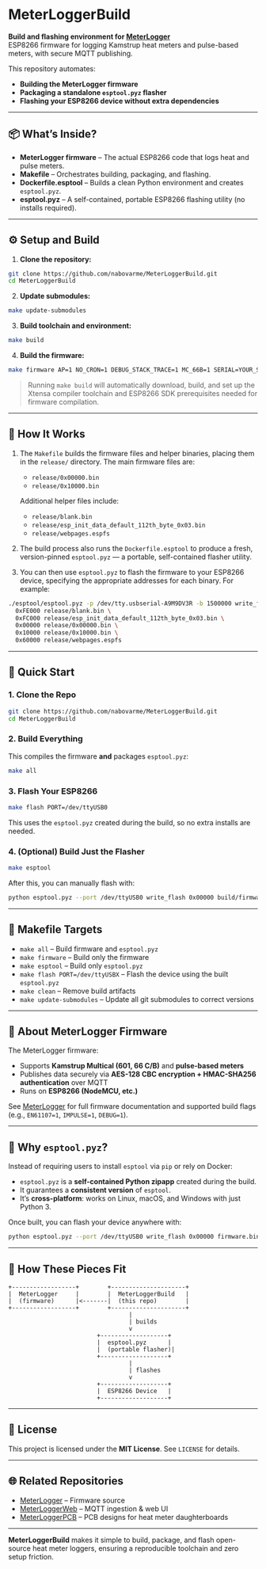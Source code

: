 # MeterLoggerBuild

**Build and flashing environment for [MeterLogger](https://github.com/nabovarme/MeterLogger)**  
ESP8266 firmware for logging Kamstrup heat meters and pulse-based meters, with secure MQTT publishing.

This repository automates:
- **Building the MeterLogger firmware**
- **Packaging a standalone `esptool.pyz` flasher**
- **Flashing your ESP8266 device without extra dependencies**

---

## 📦 What’s Inside?

- **MeterLogger firmware** – The actual ESP8266 code that logs heat and pulse meters.
- **Makefile** – Orchestrates building, packaging, and flashing.
- **Dockerfile.esptool** – Builds a clean Python environment and creates `esptool.pyz`.
- **esptool.pyz** – A self-contained, portable ESP8266 flashing utility (no installs required).

---

## ⚙️ Setup and Build

1. **Clone the repository:**
```bash
git clone https://github.com/nabovarme/MeterLoggerBuild.git
cd MeterLoggerBuild
```

2. **Update submodules:**
```bash
make update-submodules
```

3. **Build toolchain and environment:**
```bash
make build
```

4. **Build the firmware:**
```bash
make firmware AP=1 NO_CRON=1 DEBUG_STACK_TRACE=1 MC_66B=1 SERIAL=YOUR_SERIAL_HERE
```

> Running `make build` will automatically download, build, and set up the Xtensa compiler toolchain and ESP8266 SDK prerequisites needed for firmware compilation.

---

## 🔄 How It Works

1. The `Makefile` builds the firmware files and helper binaries, placing them in the `release/` directory. The main firmware files are:
   - `release/0x00000.bin`
   - `release/0x10000.bin`

   Additional helper files include:
   - `release/blank.bin`
   - `release/esp_init_data_default_112th_byte_0x03.bin`
   - `release/webpages.espfs`

2. The build process also runs the `Dockerfile.esptool` to produce a fresh, version-pinned `esptool.pyz` — a portable, self-contained flasher utility.

3. You can then use `esptool.pyz` to flash the firmware to your ESP8266 device, specifying the appropriate addresses for each binary. For example:

```bash
./esptool/esptool.pyz -p /dev/tty.usbserial-A9M9DV3R -b 1500000 write_flash --flash_size 1MB --flash_mode dout \
  0xFE000 release/blank.bin \
  0xFC000 release/esp_init_data_default_112th_byte_0x03.bin \
  0x00000 release/0x00000.bin \
  0x10000 release/0x10000.bin \
  0x60000 release/webpages.espfs
```

---

## 🚀 Quick Start

### 1. Clone the Repo
```bash
git clone https://github.com/nabovarme/MeterLoggerBuild.git
cd MeterLoggerBuild
```

### 2. Build Everything
This compiles the firmware **and** packages `esptool.pyz`:
```bash
make all
```

### 3. Flash Your ESP8266
```bash
make flash PORT=/dev/ttyUSB0
```
This uses the `esptool.pyz` created during the build, so no extra installs are needed.

### 4. (Optional) Build Just the Flasher
```bash
make esptool
```
After this, you can manually flash with:
```bash
python esptool.pyz --port /dev/ttyUSB0 write_flash 0x00000 build/firmware.bin
```

---

## 🔧 Makefile Targets

- `make all` – Build firmware and `esptool.pyz`
- `make firmware` – Build only the firmware
- `make esptool` – Build only `esptool.pyz`
- `make flash PORT=/dev/ttyUSBX` – Flash the device using the built `esptool.pyz`
- `make clean` – Remove build artifacts
- `make update-submodules` – Update all git submodules to correct versions

---

## 📡 About MeterLogger Firmware

The MeterLogger firmware:
- Supports **Kamstrup Multical (601, 66 C/B)** and **pulse-based meters**
- Publishes data securely via **AES-128 CBC encryption + HMAC-SHA256 authentication** over MQTT
- Runs on **ESP8266 (NodeMCU, etc.)**

See [MeterLogger](https://github.com/nabovarme/MeterLogger) for full firmware documentation and supported build flags (e.g., `EN61107=1`, `IMPULSE=1`, `DEBUG=1`).

---

## 🧰 Why `esptool.pyz`?

Instead of requiring users to install `esptool` via `pip` or rely on Docker:
- `esptool.pyz` is a **self-contained Python zipapp** created during the build.
- It guarantees a **consistent version** of `esptool`.
- It’s **cross-platform**: works on Linux, macOS, and Windows with just Python 3.

Once built, you can flash your device anywhere with:
```bash
python esptool.pyz --port /dev/ttyUSB0 write_flash 0x00000 firmware.bin
```

---

## 🧩 How These Pieces Fit

```
+------------------+        +---------------------+
|  MeterLogger     |        |  MeterLoggerBuild   |
|  (firmware)      |<-------|  (this repo)        |
+------------------+        +---------------------+
                                  |
                                  | builds
                                  v
                         +-------------------+
                         |  esptool.pyz      |
                         |  (portable flasher)|
                         +-------------------+
                                  |
                                  | flashes
                                  v
                         +-------------------+
                         |  ESP8266 Device   |
                         +-------------------+
```

---

## 📄 License

This project is licensed under the **MIT License**. See `LICENSE` for details.

---

## 🌐 Related Repositories

- [MeterLogger](https://github.com/nabovarme/MeterLogger) – Firmware source
- [MeterLoggerWeb](https://github.com/nabovarme/MeterLoggerWeb) – MQTT ingestion & web UI
- [MeterLoggerPCB](https://github.com/nabovarme/MeterLoggerPCB) – PCB designs for heat meter daughterboards

---

**MeterLoggerBuild** makes it simple to build, package, and flash open-source heat meter loggers, ensuring a reproducible toolchain and zero setup friction.
